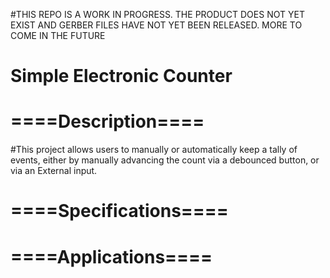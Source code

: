 #THIS REPO IS A WORK IN PROGRESS. THE PRODUCT DOES NOT YET EXIST AND GERBER FILES HAVE NOT YET BEEN RELEASED. MORE TO COME IN THE FUTURE
# Simple Electronic Counter
# ====Description====
#This project allows users to manually or automatically keep a tally of events, either by manually advancing the count via a debounced button, or via an External input.
#
# ====Specifications====
#
#
# ====Applications====
